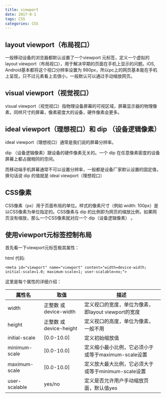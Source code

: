 ```yaml
---
title: viewport
date: 2017-8-1
tags: CSS
categories: CSS
---
```

## layout viewport（布局视口）
一般移动设备的浏览器都默认设置了一个viewport 元标签，定义一个虚拟的layout viewport（布局视口），用于解决早期的页面在手机上显示的问题。iOS, Android基本都将这个视口分辨率设置为 980px，所以pc上的网页基本能在手机上呈现，只不过元素看上去很小，一般默认可以通过手动缩放网页。

## visual viewport（视觉视口）
visual viewport（视觉视口）指物理设备屏幕的可视区域，屏幕显示器的物理像素，同样尺寸的屏幕，像素密度大的设备，硬件像素会更多。

## ideal viewport（理想视口）和 dip （设备逻辑像素）
ideal viewport（理想视口）通常是我们说的屏幕分辨率。

dip （设备逻辑像素）跟设备的硬件像素无关的。一个 dip 在任意像素密度的设备屏幕上都占据相同的空间。

而移动端手机屏幕通常不可以设置分辨率，一般都是设备厂家默认设置的固定值，换句话说 dip 的值就是 ideal viewport（理想视口）

## CSS像素

CSS像素（px）用于页面布局的单位。样式的像素尺寸（例如 width: 100px）是以CSS像素为单位指定的。CSS像素与 dip 的比例即为网页的缩放比例，如果网页没有缩放，那么一个CSS像素就对应一个 dip（设备逻辑像素） 。

## 使用viewport元标签控制布局

首先看一下viewport元标签极其属性：

html 代码:

```
<meta id="viewport" name="viewport" content="width=device-width; initial-scale=1.0; maximum-scale=1; user-scalable=no;">
```


这里是每个属性的详细介绍：

属性名 | 	取值 |	描述
--|--|--
width |	正整数 或 device-width 	|定义视口的宽度，单位为像素，即layout viewport的宽度
height |	正整数 或 device-height 	|定义视口的高度，单位为像素，一般不用
initial-scale |	[0.0-10.0] |	定义初始缩放值
minimum-scale |	[0.0-10.0] 	|定义缩小最小比例，它必须小于或等于maximum-scale设置
maximum-scale |	[0.0-10.0] 	|定义放大最大比例，它必须大于或等于minimum-scale设置
user-scalable |	yes/no 	|定义是否允许用户手动缩放页面，默认值yes